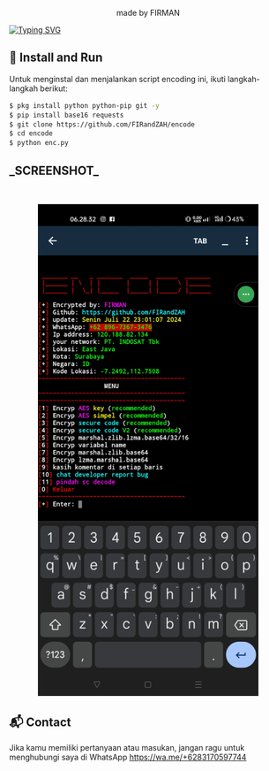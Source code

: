 <p align="center">
  made by FIRMAN
</p>

[![Typing SVG](https://readme-typing-svg.demolab.com?font=Fira+Code&pause=1000&color=00FF00&background=31FF9400&width=435&lines=Script+Encoding+Code+Python)](https://git.io/typing-svg)

## 🚀 Install and Run

Untuk menginstal dan menjalankan script encoding ini, ikuti langkah-langkah berikut:

```sh
$ pkg install python python-pip git -y
$ pip install base16 requests
$ git clone https://github.com/FIRandZAH/encode
$ cd encode
$ python enc.py
```
<h2>_SCREENSHOT_</h2>
<br>
<p align="center">
  <img src="Screenshot_2024-07-23-06-28-32-16_c759c44d10a956b96f85cc66750ff86e.jpg" alt="Screenshot" width="400"/>
</p>

## 📬 Contact

Jika kamu memiliki pertanyaan atau masukan, jangan ragu untuk menghubungi saya di
WhatsApp https://wa.me/+6283170597744
